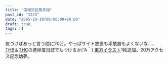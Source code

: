 ```yaml
---
title: "深謝弐拾萬来場"
post_id: "3333"
date: "2005-10-19T00:00:00+09:00"
draft: true
tags: []
---
```



気づけばあっと言う間に20万。やっぱサイト放置も半放置もよくないな……[THB](https://danmaq.com/tag/thb)＆[THC](https://danmaq.com/!/thC/)の進捗度日誌でもつけるか('A｀) [東方イラスト](https://danmaq.com/3336)1枚追加。20万アクセス記念幼夢。
